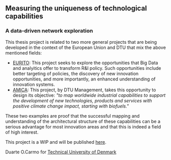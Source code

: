 ## Measuring the uniqueness of technological capabilities

###  A data-driven network exploration

This thesis project is related to two more general projects that are being developed in the context of the European Union and DTU that mix the above mentioned fields: 

- [EURITO](http://cordis.europa.eu/project/rcn/211945_en.html): This project seeks to explore the opportunities that Big Data and analyitics offer to transform R&I policy. Such opportunities include better targeting of policies, the discovery of new innovation opportunities, and more importantly, an enhanced understanding of innovation systems. 
- [AMICA](https://amica-pathfinder.net): This project, by DTU Management, takes this opportunity to design its objective: *"to map worldwide industrial capabilities to support the development of new technologies, products and services with positive climate change impact, starting with biofuels."*

These two examples are proof that the successful mapping and understanding of the architectural structure of these capabilities can be a serious advantage for most innovation areas and that this is indeed a field of high interest.  



This project is a WIP and will be published [here](https://duarteocarmo.gitbooks.io/measuring-the-uniqueness-of-technological-capabil/content/).

Duarte O.Carmo for [Technical University of Denmark](http://www.dtu.dk/english)

